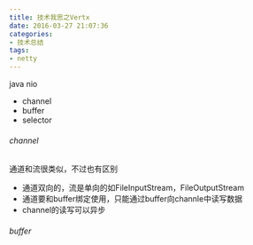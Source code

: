```yaml
---
title: 技术我思之Vertx
date: 2016-03-27 21:07:36
categories:
- 技术总结
tags: 
- netty
---
```

java nio
* channel
* buffer
* selector
###### channel
通道和流很类似，不过也有区别
* 通道双向的，流是单向的如FileInputStream，FileOutputStream
* 通道要和buffer绑定使用，只能通过buffer向channle中读写数据
* channel的读写可以异步
###### buffer